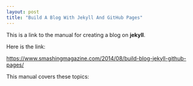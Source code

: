 ```yaml
---
layout: post
title: "Build A Blog With Jekyll And GitHub Pages"
---
```


This is a link to the manual for creating a blog on **jekyll**.

Here is the link:

https://www.smashingmagazine.com/2014/08/build-blog-jekyll-github-pages/

This manual covers these topics:
